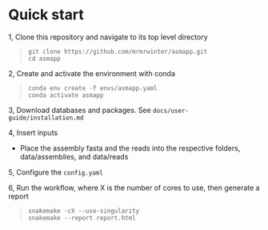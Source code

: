 # Quick start
  
1, Clone this repository and navigate to its top level directory
> `git clone https://github.com/mrmrwinter/asmapp.git`  
> `cd asmapp`
  
2, Create and activate the environment with conda
> `conda env create -f envs/asmapp.yaml`  
> `conda activate asmapp`

3, Download databases and packages. See `docs/user-guide/installation.md`

4, Insert inputs
- Place the assembly fasta and the reads into the respective folders, data/assemblies, and data/reads

5, Configure the `config.yaml`
  
6, Run the workflow, where X is the number of cores to use, then generate a report  
> `snakemake -cX --use-singularity`  
> `snakemake --report report.html`


  
